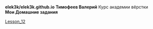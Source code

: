 

**elek3k/elek3k.github.io**  **Тимофеев Валерий**                         Курс академии вёрстки  **Мои Домашние задания**

[Lesson_12](https://elek3k.github.io/lesson_12/index.html "Урок 12")
